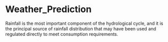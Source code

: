 # Weather_Prediction
Rainfall is the most important component of the hydrological cycle, and it is the principal source of rainfall distribution that may have been used and regulated directly to meet consumption requirements.
